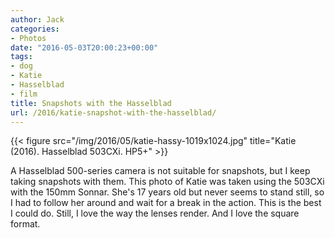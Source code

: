 ```yaml
---
author: Jack
categories:
- Photos
date: "2016-05-03T20:00:23+00:00"
tags:
- dog
- Katie
- Hasselblad
- film
title: Snapshots with the Hasselblad
url: /2016/katie-snapshot-with-the-hasselblad/
---
```


{{< figure src="/img/2016/05/katie-hassy-1019x1024.jpg" title="Katie (2016). Hasselblad 503CXi. HP5+" >}}


A Hasselblad 500-series camera is not suitable for snapshots, but I keep taking
snapshots with them. This photo of Katie was taken using the 503CXi with the
150mm Sonnar. She's 17 years old but never seems to stand still, so I had to
follow her around and wait for a break in the action. This is the best I could
do. Still, I love the way the lenses render. And I love the square format.
